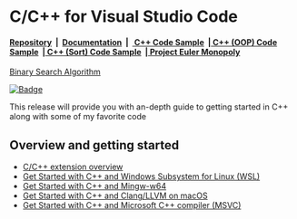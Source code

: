 # C/C++ for Visual Studio Code

#### [Repository](https://github.com/AKoudounis/refactored-journey)&nbsp;&nbsp;|&nbsp;&nbsp;[Documentation](https://code.visualstudio.com/docs/languages/cpp)&nbsp;&nbsp;|&nbsp;&nbsp;[ C++ Code Sample](https://github.com/AKoudounis/refactored-journey/blob/master/pokerhands.cpp)&nbsp;&nbsp;|[ C++ (OOP) Code Sample](https://github.com/AKoudounis/refactored-journey/tree/master/4.2)&nbsp;&nbsp;|[ C++ (Sort) Code Sample](https://github.com/AKoudounis/refactored-journey/blob/master/quicksort.cpp)&nbsp;&nbsp;|[ Project Euler Monopoly](https://github.com/AKoudounis/refactored-journey/blob/master/euler84.cpp) 

[Binary Search Algorithm](https://github.com/AKoudounis/refactored-journey/blob/master/binarysearch.cpp)

[![Badge](https://aka.ms/vsls-badge)](https://aka.ms/vsls)

This release will provide you with an-depth guide to getting started in C++ along with some of my favorite code

## Overview and getting started
* [C/C++ extension overview](https://code.visualstudio.com/docs/languages/cpp)
* [Get Started with C++ and Windows Subsystem for Linux (WSL)](https://code.visualstudio.com/docs/cpp/config-wsl)
* [Get Started with C++ and Mingw-w64](https://code.visualstudio.com/docs/cpp/config-mingw)
* [Get Started with C++ and Clang/LLVM on macOS](https://code.visualstudio.com/docs/cpp/config-clang-mac)
* [Get Started with C++ and Microsoft C++ compiler (MSVC)](https://code.visualstudio.com/docs/cpp/config-msvc)
